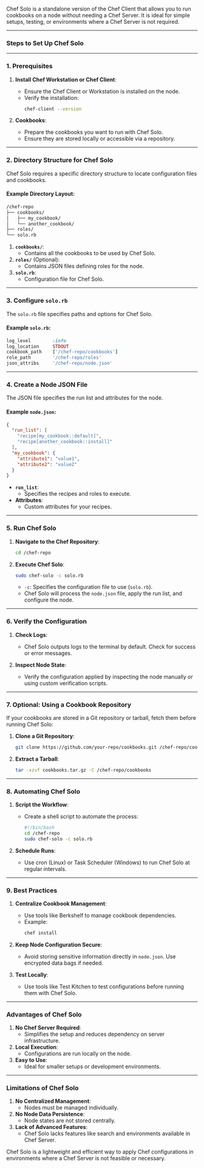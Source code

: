 Chef Solo is a standalone version of the Chef Client that allows you to run cookbooks on a node without needing a Chef Server. It is ideal for simple setups, testing, or environments where a Chef Server is not required.

---

### **Steps to Set Up Chef Solo**

---

### **1. Prerequisites**

1. **Install Chef Workstation or Chef Client**:
   - Ensure the Chef Client or Workstation is installed on the node.
   - Verify the installation:
     ```bash
     chef-client --version
     ```

2. **Cookbooks**:
   - Prepare the cookbooks you want to run with Chef Solo.
   - Ensure they are stored locally or accessible via a repository.

---

### **2. Directory Structure for Chef Solo**

Chef Solo requires a specific directory structure to locate configuration files and cookbooks.

#### Example Directory Layout:
```bash
/chef-repo
├── cookbooks/
│   ├── my_cookbook/
│   └── another_cookbook/
├── roles/
└── solo.rb
```

1. **`cookbooks/`**:
   - Contains all the cookbooks to be used by Chef Solo.
2. **`roles/`** (Optional):
   - Contains JSON files defining roles for the node.
3. **`solo.rb`**:
   - Configuration file for Chef Solo.

---

### **3. Configure `solo.rb`**

The `solo.rb` file specifies paths and options for Chef Solo.

#### Example `solo.rb`:
```ruby
log_level        :info
log_location     STDOUT
cookbook_path    ['/chef-repo/cookbooks']
role_path        '/chef-repo/roles'
json_attribs     '/chef-repo/node.json'
```

---

### **4. Create a Node JSON File**

The JSON file specifies the run list and attributes for the node.

#### Example `node.json`:
```json
{
  "run_list": [
    "recipe[my_cookbook::default]",
    "recipe[another_cookbook::install]"
  ],
  "my_cookbook": {
    "attribute1": "value1",
    "attribute2": "value2"
  }
}
```

- **`run_list`**:
  - Specifies the recipes and roles to execute.
- **Attributes**:
  - Custom attributes for your recipes.

---

### **5. Run Chef Solo**

1. **Navigate to the Chef Repository**:
   ```bash
   cd /chef-repo
   ```

2. **Execute Chef Solo**:
   ```bash
   sudo chef-solo -c solo.rb
   ```

   - `-c`: Specifies the configuration file to use (`solo.rb`).
   - Chef Solo will process the `node.json` file, apply the run list, and configure the node.

---

### **6. Verify the Configuration**

1. **Check Logs**:
   - Chef Solo outputs logs to the terminal by default. Check for success or error messages.

2. **Inspect Node State**:
   - Verify the configuration applied by inspecting the node manually or using custom verification scripts.

---

### **7. Optional: Using a Cookbook Repository**

If your cookbooks are stored in a Git repository or tarball, fetch them before running Chef Solo:

1. **Clone a Git Repository**:
   ```bash
   git clone https://github.com/your-repo/cookbooks.git /chef-repo/cookbooks
   ```

2. **Extract a Tarball**:
   ```bash
   tar -xzvf cookbooks.tar.gz -C /chef-repo/cookbooks
   ```

---

### **8. Automating Chef Solo**

1. **Script the Workflow**:
   - Create a shell script to automate the process:
     ```bash
     #!/bin/bash
     cd /chef-repo
     sudo chef-solo -c solo.rb
     ```

2. **Schedule Runs**:
   - Use cron (Linux) or Task Scheduler (Windows) to run Chef Solo at regular intervals.

---

### **9. Best Practices**

1. **Centralize Cookbook Management**:
   - Use tools like Berkshelf to manage cookbook dependencies.
   - Example:
     ```bash
     chef install
     ```

2. **Keep Node Configuration Secure**:
   - Avoid storing sensitive information directly in `node.json`. Use encrypted data bags if needed.

3. **Test Locally**:
   - Use tools like Test Kitchen to test configurations before running them with Chef Solo.

---

### **Advantages of Chef Solo**

1. **No Chef Server Required**:
   - Simplifies the setup and reduces dependency on server infrastructure.
2. **Local Execution**:
   - Configurations are run locally on the node.
3. **Easy to Use**:
   - Ideal for smaller setups or development environments.

---

### **Limitations of Chef Solo**

1. **No Centralized Management**:
   - Nodes must be managed individually.
2. **No Node Data Persistence**:
   - Node states are not stored centrally.
3. **Lack of Advanced Features**:
   - Chef Solo lacks features like search and environments available in Chef Server.

Chef Solo is a lightweight and efficient way to apply Chef configurations in environments where a Chef Server is not feasible or necessary.
